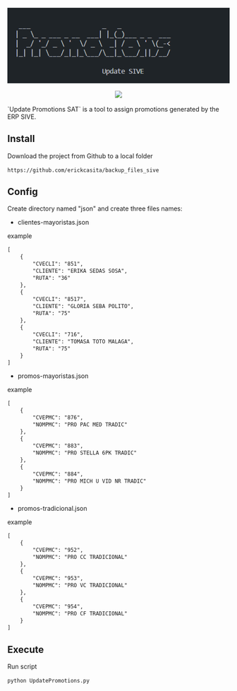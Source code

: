 <p align="center">
  <img src=".github/media/banner.png">
</p>
<p align="center">
  <img src="https://img.shields.io/badge/Author-erickcasita-blue?style=for-the-badge">
</p>
`Update Promotions SAT` is a tool to assign promotions generated by the ERP SIVE.

## Install

Download the project from Github to a local folder

`https://github.com/erickcasita/backup_files_sive`

## Config

Create directory named "json" and create three files names:

- clientes-mayoristas.json

example

```
[
    {
        "CVECLI": "851",
        "CLIENTE": "ERIKA SEDAS SOSA",
        "RUTA": "36"
    },
    {
        "CVECLI": "8517",
        "CLIENTE": "GLORIA SEBA POLITO",
        "RUTA": "75"
    },
    {
        "CVECLI": "716",
        "CLIENTE": "TOMASA TOTO MALAGA",
        "RUTA": "75"
    }
]

```

- promos-mayoristas.json

example

```
[
    {
        "CVEPMC": "876",
        "NOMPMC": "PRO PAC MED TRADIC"
    },
    {
        "CVEPMC": "883",
        "NOMPMC": "PRO STELLA 6PK TRADIC"
    },
    {
        "CVEPMC": "884",
        "NOMPMC": "PRO MICH U VID NR TRADIC"
    }
]

```

- promos-tradicional.json

example
```
[
    {
        "CVEPMC": "952",
        "NOMPMC": "PRO CC TRADICIONAL"
    },
    {
        "CVEPMC": "953",
        "NOMPMC": "PRO VC TRADICIONAL"
    },
    {
        "CVEPMC": "954",
        "NOMPMC": "PRO CF TRADICIONAL"
    }
]

```
## Execute

Run script 

`python UpdatePromotions.py`